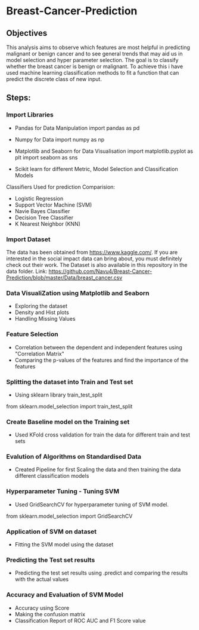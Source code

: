 # Breast-Cancer-Prediction

## Objectives
This analysis aims to observe which features are most helpful in predicting malignant or benign cancer and to see general trends that may aid us in model selection and hyper parameter selection. The goal is to classify whether the breast cancer is benign or malignant. To achieve this i have used machine learning classification methods to fit a function that can predict the discrete class of new input.

## Steps:
### Import Libraries
- Pandas for Data Manipulation
import pandas as pd

- Numpy for Data 
import numpy as np

- Matplotlib and Seaborn for Data Visualisation 
import matplotlib.pyplot as plt
import seaborn as sns

- Scikit learn for different Metric, Model Selection and Classification Models

Classifiers Used for prediction Comparision:
- Logistic Regression
- Support Vector Machine (SVM)
- Navie Bayes Classifier
- Decision Tree Classifier
- K Nearest Neighbor (KNN)

### Import Dataset 
The data has been obtained from https://www.kaggle.com/. If you are interested in the social impact data can bring about, you must definitely check out their work. The Dataset is also available in this repository in the data folder. Link: https://github.com/Navu4/Breast-Cancer-Prediction/blob/master/Data/breast_cancer.csv


### Data VisualiZation using Matplotlib and Seaborn 
- Exploring the dataset
- Density and Hist plots
- Handling Missing Values


### Feature Selection 
- Correlation between the dependent and independent features using "Correlation Matrix"
- Comparing the p-values of the features and find the importance of the features 


### Splitting the dataset into Train and Test set
- Using sklearn library train_test_split

from sklearn.model_selection import train_test_split


### Create Baseline model on the Training set
- Used KFold cross validation for train the data for different train and test sets 


### Evalution of Algorithms on Standardised Data
- Created Pipeline for first Scaling the data and then training the data different classification models


### Hyperparameter Tuning - Tuning SVM
- Used GridSearchCV for hyperparameter tuning of SVM model.

from sklearn.model_selection import GridSearchCV


### Application of SVM on dataset
- Fitting the SVM model using the dataset 


### Predicting the Test set results
- Predicting the test set results using .predict and comparing the results with the actual values


### Accuracy and Evaluation of SVM Model
- Accuracy using Score
- Making the confusion matrix 
- Classification Report of ROC AUC and F1 Score value
